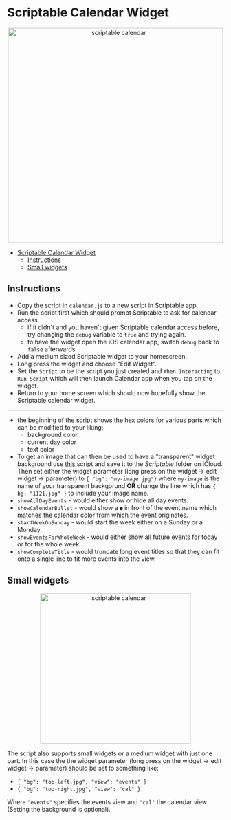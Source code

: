 # Scriptable Calendar Widget

<p align="center" >
    <img width="500" alt="scriptable calendar" src ="https://user-images.githubusercontent.com/14181026/94677573-ccd33880-0325-11eb-97d9-6ecae520023c.jpg">
</p>

- [Scriptable Calendar Widget](#scriptable-calendar-widget)
  - [Instructions](#instructions)
  - [Small widgets](#small-widgets)

## Instructions

- Copy the script in `calendar.js` to a new script in Scriptable app.
- Run the script first which should prompt Scriptable to ask for calendar access.
  - if it didn't and you haven't given Scriptable calendar access before, try changing the `debug` variable to `true` and trying again.
  - to have the widget open the iOS calendar app, switch `debug` back to `false` afterwards.
- Add a medium sized Scriptable widget to your homescreen.
- Long press the widget and choose "Edit Widget".
- Set the `Script` to be the script you just created and `When Interacting` to `Run Script` which will then launch Calendar app when you tap on the widget.
- Return to your home screen which should now hopefully show the Scriptable calendar widget.

---

- the beginning of the script shows the hex colors for various parts which can be modified to your liking:
  - background color
  - current day color
  - text color
- To get an image that can then be used to have a "transparent" widget background use [this](https://gist.github.com/mzeryck/3a97ccd1e059b3afa3c6666d27a496c9#gistcomment-3468585) script and save it to the _Scriptable_ folder on iCloud. Then set either the widget parameter (long press on the widget -> edit widget -> parameter) to `{ "bg": "my-image.jpg"}` where `my-image` is the name of your transparent backgorund **OR** change the line which has `{ bg: "1121.jpg" }` to include your image name.
- `showAllDayEvents` - would either show or hide all day events.
- `showCalendarBullet` - would show a `●` in front of the event name which matches the calendar color from which the event originates.
- `startWeekOnSunday` - would start the week either on a Sunday or a Monday.
- `showEventsForWholeWeek` - would either show all future events for today or for the whole week.
- `showCompleteTitle` - would truncate long event titles so that they can fit onto a single line to fit more events into the view.

## Small widgets

<p align="center" >
    <img width="350" alt="scriptable calendar" src ="https://user-images.githubusercontent.com/14181026/95193609-bcff9c80-07dc-11eb-8583-6c2bf8cd66c4.jpg">
</p>

The script also supports small widgets or a medium widget with just one part. In this case the the widget parameter (long press on the widget -> edit widget -> parameter) should be set to something like:

- `{ "bg": "top-left.jpg", "view": "events" }`
- `{ "bg": "top-right.jpg", "view": "cal" }`

Where `"events"` specifies the events view and `"cal"` the calendar view. (Setting the background is optional).
